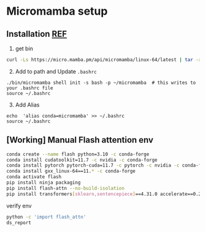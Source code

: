 # Micromamba setup 

## Installation [REF](https://mamba.readthedocs.io/en/latest/installation.html)

1. get bin

```bash
curl -Ls https://micro.mamba.pm/api/micromamba/linux-64/latest | tar -xvj bin/micromamba
```

2. Add to path and Update `.bashrc`
```
./bin/micromamba shell init -s bash -p ~/micromamba  # this writes to your .bashrc file
source ~/.bashrc
```

3. Add Alias
```
echo  'alias conda=micromamba' >> ~/.bashrc 
source ~/.bashrc
```

## [Working] Manual Flash attention env 

```bash
conda create --name flash python=3.10 -c conda-forge
conda install cudatoolkit=11.7 -c nvidia -c conda-forge
conda install pytorch pytorch-cuda=11.7 -c pytorch -c nvidia -c conda-forge
conda install gxx_linux-64==11.* -c conda-forge
conda activate flash
pip install ninja packaging
pip install flash-attn --no-build-isolation
pip install transformers[sklearn,sentencepiece]==4.31.0 accelerate==0.21.0 datasets==2.14.0 deepspeed==0.9.5 peft==0.4.0 evaluate einops loralib
```

verify env 
```bash
python -c 'import flash_attn'
ds_report
``````